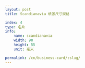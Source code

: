 ```yaml
---
layout: post
title: Scandianavia 纸张尺寸规格

index: 4
type: 名片
info:
    name: scandianavia
    width: 90
    height: 55
    unit: 毫米

permalink: /cn/business-card/:slug/
---
```



